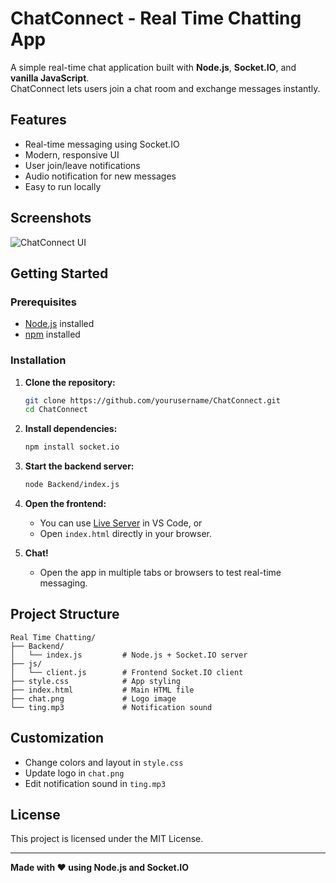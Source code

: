 # ChatConnect - Real Time Chatting App

A simple real-time chat application built with **Node.js**, **Socket.IO**, and **vanilla JavaScript**.  
ChatConnect lets users join a chat room and exchange messages instantly.

## Features

- Real-time messaging using Socket.IO
- Modern, responsive UI
- User join/leave notifications
- Audio notification for new messages
- Easy to run locally

## Screenshots

![ChatConnect UI](screenshot.png) <!-- Add your screenshot file if available -->

## Getting Started

### Prerequisites

- [Node.js](https://nodejs.org/) installed
- [npm](https://www.npmjs.com/) installed

### Installation

1. **Clone the repository:**
    ```bash
    git clone https://github.com/yourusername/ChatConnect.git
    cd ChatConnect
    ```

2. **Install dependencies:**
    ```bash
    npm install socket.io
    ```

3. **Start the backend server:**
    ```bash
    node Backend/index.js
    ```

4. **Open the frontend:**
    - You can use [Live Server](https://marketplace.visualstudio.com/items?itemName=ritwickdey.LiveServer) in VS Code, or
    - Open `index.html` directly in your browser.

5. **Chat!**
    - Open the app in multiple tabs or browsers to test real-time messaging.

## Project Structure

```
Real Time Chatting/
├── Backend/
│   └── index.js         # Node.js + Socket.IO server
├── js/
│   └── client.js        # Frontend Socket.IO client
├── style.css            # App styling
├── index.html           # Main HTML file
├── chat.png             # Logo image
└── ting.mp3             # Notification sound
```

## Customization

- Change colors and layout in `style.css`
- Update logo in `chat.png`
- Edit notification sound in `ting.mp3`

## License

This project is licensed under the MIT License.

---

**Made with ❤️ using Node.js and Socket.IO**

